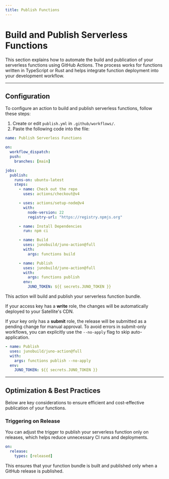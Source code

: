 ```yaml
---
title: Publish Functions
---
```


# Build and Publish Serverless Functions

This section explains how to automate the build and publication of your serverless functions using GitHub Actions. The process works for functions written in TypeScript or Rust and helps integrate function deployment into your development workflow.

---

## Configuration

To configure an action to build and publish serverless functions, follow these steps:

1. Create or edit `publish.yml` in `.github/workflows/`.
2. Paste the following code into the file:

```yaml title="publish.yml"
name: Publish Serverless Functions

on:
  workflow_dispatch:
  push:
    branches: [main]

jobs:
  publish:
    runs-on: ubuntu-latest
    steps:
      - name: Check out the repo
        uses: actions/checkout@v4

      - uses: actions/setup-node@v4
        with:
          node-version: 22
          registry-url: "https://registry.npmjs.org"

      - name: Install Dependencies
        run: npm ci

      - name: Build
        uses: junobuild/juno-action@full
        with:
          args: functions build

      - name: Publish
        uses: junobuild/juno-action@full
        with:
          args: functions publish
        env:
          JUNO_TOKEN: ${{ secrets.JUNO_TOKEN }}
```

This action will build and publish your serverless function bundle.

If your access key has a **write** role, the changes will be automatically deployed to your Satellite's CDN.

If your key only has a **submit** role, the release will be submitted as a pending change for manual approval. To avoid errors in submit-only workflows, you can explicitly use the `--no-apply` flag to skip auto-application.

```yaml
- name: Publish
  uses: junobuild/juno-action@full
  with:
    args: functions publish --no-apply
  env:
    JUNO_TOKEN: ${{ secrets.JUNO_TOKEN }}
```

---

## Optimization & Best Practices

Below are key considerations to ensure efficient and cost-effective publication of your functions.

### Triggering on Release

You can adjust the trigger to publish your serverless function only on releases, which helps reduce unnecessary CI runs and deployments.

```yaml
on:
  release:
    types: [released]
```

This ensures that your function bundle is built and published only when a GitHub release is published.
